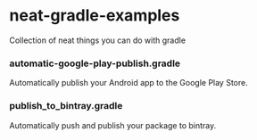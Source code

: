 neat-gradle-examples
====================

Collection of neat things you can do with gradle

<h3>automatic-google-play-publish.gradle</h3>
Automatically publish your Android app to the Google Play Store.

<h3>publish_to_bintray.gradle</h3>
Automatically push and publish your package to bintray.
